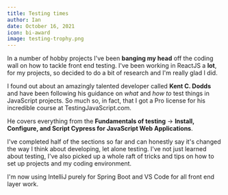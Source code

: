 ```yaml
---
title: Testing times
author: Ian
date: October 16, 2021
icon: bi-award
image: testing-trophy.png
---
```


In a number of hobby projects I've been **banging my head** off the coding wall on how to tackle front end testing. I've been working in ReactJS a **lot**, for my projects, so decided to do a bit of research and I'm really glad I did.

I found out about an amazingly talented developer called **Kent C. Dodds** and have been following his guidance on _what_ and _how to_ test things in JavaScript projects. So much so, in fact, that I got a Pro license for his incredible course at TestingJavaScript.com.

He covers everything from the **Fundamentals of testing** -> **Install, Configure, and Script Cypress for JavaScript Web Applications**.

I've completed half of the sections so far and can honestly say it's changed the way I think about developing, let alone testing. I've not just learned about testing, I've also picked up a whole raft of tricks and tips on how to set up projects and my coding environment.

I'm now using IntelliJ purely for Spring Boot and VS Code for all front end layer work.
